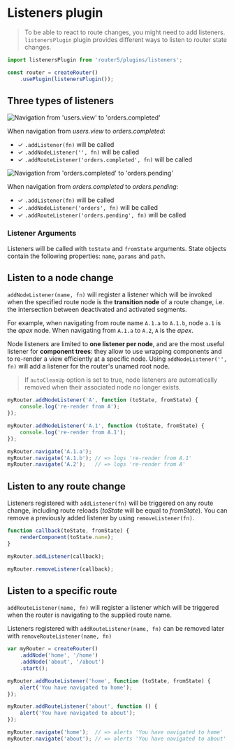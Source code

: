 # Listeners plugin

> To be able to react to route changes, you might need to add listeners. `listenersPlugin` plugin provides different ways to listen to router state changes.

```javascript
import listenersPlugin from 'router5/plugins/listeners';

const router = createRouter()
    .usePlugin(listenersPlugin());
```


## Three types of listeners

![Navigation from 'users.view' to 'orders.completed'](/img/deactivation-activation-path.png)

When navigation from _users.view_ to _orders.completed_:

- &#x2713; `.addListener(fn)` will be called
- &#x2713; `.addNodeListener('', fn)` will be called
- &#x2713; `.addRouteListener('orders.completed', fn)` will be called


![Navigation from 'orders.completed' to 'orders.pending'](/img/deactivation-activation-path-2.png)

When navigation from _orders.completed_ to _orders.pending_:

- &#x2713; `.addListener(fn)` will be called
- &#x2713; `.addNodeListener('orders', fn)` will be called
- &#x2713; `.addRouteListener('orders.pending', fn)` will be called


### Listener Arguments

Listeners will be called with `toState` and `fromState` arguments.
State objects contain the following properties: `name`, `params` and `path`.


## Listen to a node change

`addNodeListener(name, fn)` will register a listener which will be invoked when the specified route node
is the __transition node__ of a route change, i.e. the intersection between deactivated and activated segments.

For example, when navigating from route name `A.1.a` to `A.1.b`, node `a.1` is the _apex_ node. When navigating
from `A.1.a` to `A.2`, `A` is the _apex_.

Node listeners are limited to __one listener per node__, and are the most useful listener for __component trees__:
they allow to use wrapping components and to re-render a view efficiently at a specific node. Using `addNodeListener('', fn)`
will add a listener for the router's unamed root node.

> If `autoCleanUp` option is set to true, node listeners are automatically removed when their associated node no longer exists.

```javascript
myRouter.addNodeListener('A', function (toState, fromState) {
    console.log('re-render from A');
});

myRouter.addNodeListener('A.1', function (toState, fromState) {
    console.log('re-render from A.1');
});

myRouter.navigate('A.1.a');
myRouter.navigate('A.1.b'); // => logs 're-render from A.1'
myRouter.navigate('A.2');   // => logs 're-render from A'
```

## Listen to any route change

Listeners registered with `addListener(fn)` will be triggered on any route change, including route reloads (_toState_
will be equal to _fromState_). You can remove a previously added listener by using `removeListener(fn)`.

```javascript
function callback(toState, fromState) {
    renderComponent(toState.name);
}

myRouter.addListener(callback);

myRouter.removeListener(callback);
```

## Listen to a specific route

`addRouteListener(name, fn)` will register a listener which will be triggered when the router is navigating to
the supplied route name.

Listeners registered with `addRouteListener(name, fn)` can be removed later with `removeRouteListener(name, fn)`

```javascript
var myRouter = createRouter()
    .addNode('home', '/home')
    .addNode('about', '/about')
    .start();

myRouter.addRouteListener('home', function (toState, fromState) {
    alert('You have navigated to home');
});

myRouter.addRouteListener('about', function () {
    alert('You have navigated to about');
});

myRouter.navigate('home');  // => alerts 'You have navigated to home'
myRouter.navigate('about'); // => alerts 'You have navigated to about'
```
